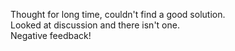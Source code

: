 Thought for long time, couldn't find a good solution.\
Looked at discussion and there isn't one.\
Negative feedback!
